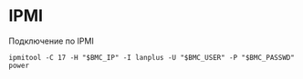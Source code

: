 # IPMI
Подключение по IPMI
```
ipmitool -C 17 -H "$BMC_IP" -I lanplus -U "$BMC_USER" -P "$BMC_PASSWD" power
```